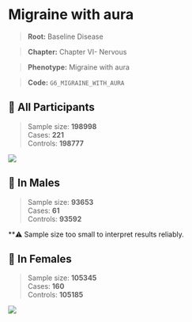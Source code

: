 # Migraine with aura

> **Root:** Baseline Disease  

> **Chapter:** Chapter VI- Nervous  

> **Phenotype:** Migraine with aura  

> **Code:** `G6_MIGRAINE_WITH_AURA`

## 🧪 All Participants  
> Sample size: **198998**  
> Cases: **221**  
> Controls: **198777**
<img src="/Disease/Figures/ALL/Incidence/G6_MIGRAINE_WITH_AURA.png"/>
<CsvTable src="/Disease_Data/ALL/Incidence/COX_G6_MIGRAINE_WITH_AURA.csv" label="🔍 View full results" />

## 👨 In Males  
> Sample size: **93653**  
> Cases: **61**  
> Controls: **93592**

**⚠️ Sample size too small to interpret results reliably.


## 👩 In Females  
> Sample size: **105345**  
> Cases: **160**  
> Controls: **105185**
<img src="/Disease/Figures/Female/Incidence/G6_MIGRAINE_WITH_AURA.png"/>
<CsvTable src="/Disease_Data/Female/Incidence/COX_G6_MIGRAINE_WITH_AURA.csv" label="🔍 View full results" />
